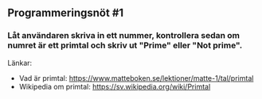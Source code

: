 ## Programmeringsnöt #1

### Låt användaren skriva in ett nummer, kontrollera sedan om numret är ett primtal och skriv ut "Prime" eller "Not prime".

Länkar:
- Vad är primtal: https://www.matteboken.se/lektioner/matte-1/tal/primtal
- Wikipedia om primtal: https://sv.wikipedia.org/wiki/Primtal
